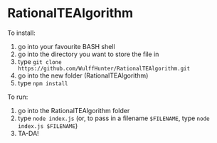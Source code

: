# RationalTEAlgorithm

To install:

1) go into your favourite BASH shell
2) go into the directory you want to store the file in
3) type `git clone https://github.com/WulffHunter/RationalTEAlgorithm.git`
4) go into the new folder (RationalTEAlgorithm)
5) type `npm install`

To run:

1) go into the RationalTEAlgorithm folder
2) type `node index.js` (or, to pass in a filename `$FILENAME`, type `node index.js $FILENAME`)
3) TA-DA!
